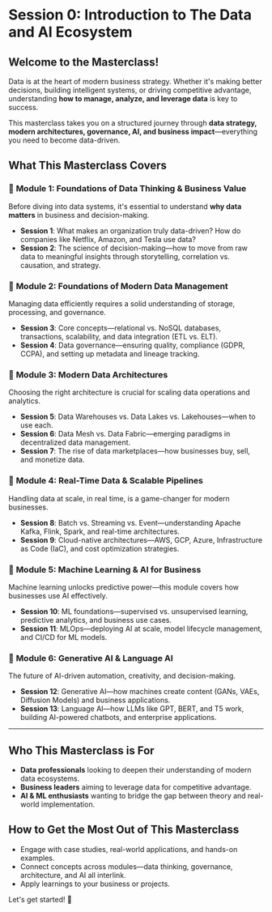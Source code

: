 # Session 0: Introduction to The Data and AI Ecosystem

## Welcome to the Masterclass!  

Data is at the heart of modern business strategy. Whether it's making better decisions, building intelligent systems, or driving competitive advantage, understanding **how to manage, analyze, and leverage data** is key to success.  

This masterclass takes you on a structured journey through **data strategy, modern architectures, governance, AI, and business impact**—everything you need to become data-driven.  

## What This Masterclass Covers  

### 📖 **Module 1: Foundations of Data Thinking & Business Value**  
Before diving into data systems, it's essential to understand **why data matters** in business and decision-making.  
- **Session 1**: What makes an organization truly data-driven? How do companies like Netflix, Amazon, and Tesla use data?  
- **Session 2**: The science of decision-making—how to move from raw data to meaningful insights through storytelling, correlation vs. causation, and strategy.  

### 📖 **Module 2: Foundations of Modern Data Management**  
Managing data efficiently requires a solid understanding of storage, processing, and governance.  
- **Session 3**: Core concepts—relational vs. NoSQL databases, transactions, scalability, and data integration (ETL vs. ELT).  
- **Session 4**: Data governance—ensuring quality, compliance (GDPR, CCPA), and setting up metadata and lineage tracking.  

### 📖 **Module 3: Modern Data Architectures**  
Choosing the right architecture is crucial for scaling data operations and analytics.  
- **Session 5**: Data Warehouses vs. Data Lakes vs. Lakehouses—when to use each.  
- **Session 6**: Data Mesh vs. Data Fabric—emerging paradigms in decentralized data management.  
- **Session 7**: The rise of data marketplaces—how businesses buy, sell, and monetize data.  

### 📖 **Module 4: Real-Time Data & Scalable Pipelines**  
Handling data at scale, in real time, is a game-changer for modern businesses.  
- **Session 8**: Batch vs. Streaming vs. Event—understanding Apache Kafka, Flink, Spark, and real-time architectures.  
- **Session 9**: Cloud-native architectures—AWS, GCP, Azure, Infrastructure as Code (IaC), and cost optimization strategies.  

### 📖 **Module 5: Machine Learning & AI for Business**  
Machine learning unlocks predictive power—this module covers how businesses use AI effectively.  
- **Session 10**: ML foundations—supervised vs. unsupervised learning, predictive analytics, and business use cases.  
- **Session 11**: MLOps—deploying AI at scale, model lifecycle management, and CI/CD for ML models.  

### 📖 **Module 6: Generative AI & Language AI**  
The future of AI-driven automation, creativity, and decision-making.  
- **Session 12**: Generative AI—how machines create content (GANs, VAEs, Diffusion Models) and business applications.  
- **Session 13**: Language AI—how LLMs like GPT, BERT, and T5 work, building AI-powered chatbots, and enterprise applications.  

---

## Who This Masterclass is For  
- **Data professionals** looking to deepen their understanding of modern data ecosystems.  
- **Business leaders** aiming to leverage data for competitive advantage.  
- **AI & ML enthusiasts** wanting to bridge the gap between theory and real-world implementation.  

## How to Get the Most Out of This Masterclass  
- Engage with case studies, real-world applications, and hands-on examples.  
- Connect concepts across modules—data thinking, governance, architecture, and AI all interlink.  
- Apply learnings to your business or projects.  

Let's get started! 🚀  
